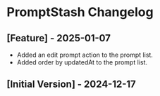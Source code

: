 # PromptStash Changelog

## [Feature] - 2025-01-07

- Added an edit prompt action to the prompt list.
- Added order by updatedAt to the prompt list.

## [Initial Version] - 2024-12-17
